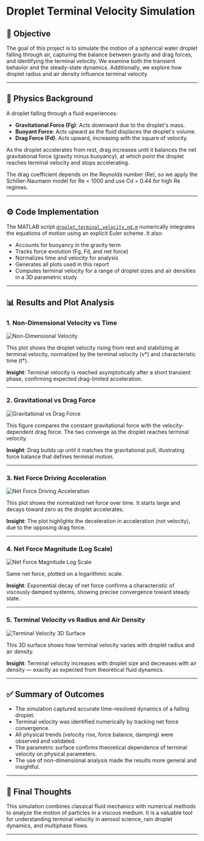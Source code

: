 #  Droplet Terminal Velocity Simulation

## 📌 Objective

The goal of this project is to simulate the motion of a spherical water droplet falling through air, capturing the balance between gravity and drag forces, and identifying the terminal velocity. We examine both the transient behavior and the steady-state dynamics. Additionally, we explore how droplet radius and air density influence terminal velocity.

---

## 🧠 Physics Background

A droplet falling through a fluid experiences:
- **Gravitational Force (Fg)**: Acts downward due to the droplet's mass.
- **Buoyant Force**: Acts upward as the fluid displaces the droplet's volume.
- **Drag Force (Fd)**: Acts upward, increasing with the square of velocity.

As the droplet accelerates from rest, drag increases until it balances the net gravitational force (gravity minus buoyancy), at which point the droplet reaches terminal velocity and stops accelerating.

The drag coefficient depends on the Reynolds number (Re), so we apply the Schiller-Naumann model for Re < 1000 and use Cd = 0.44 for high Re regimes.

---

## ⚙️ Code Implementation

The MATLAB script [`droplet_terminal_velocity_nd.m`](./droplet_terminal_velocity_nd.m) numerically integrates the equations of motion using an explicit Euler scheme. It also:
- Accounts for buoyancy in the gravity term
- Tracks force evolution (Fg, Fd, and net force)
- Normalizes time and velocity for analysis
- Generates all plots used in this report
- Computes terminal velocity for a range of droplet sizes and air densities in a 3D parametric study

---

## 📊 Results and Plot Analysis

### 1. Non-Dimensional Velocity vs Time

![Non-Dimensional Velocity](./non-dimentional-velocity%20.png)

This plot shows the droplet velocity rising from rest and stabilizing at terminal velocity, normalized by the terminal velocity (v*) and characteristic time (t*).

**Insight**: Terminal velocity is reached asymptotically after a short transient phase, confirming expected drag-limited acceleration.

---

### 2. Gravitational vs Drag Force

![Gravitational vs Drag Force](./Gravitational-vs-Drag-Force.png)

This figure compares the constant gravitational force with the velocity-dependent drag force. The two converge as the droplet reaches terminal velocity.

**Insight**: Drag builds up until it matches the gravitational pull, illustrating force balance that defines terminal motion.

---

### 3. Net Force Driving Acceleration

![Net Force Driving Acceleration](./Net-Force-Driving-Acceleration.png)

This plot shows the normalized net force over time. It starts large and decays toward zero as the droplet accelerates.

**Insight**: The plot highlights the deceleration in acceleration (not velocity), due to the opposing drag force.

---

### 4. Net Force Magnitude (Log Scale)

![Net Force Magnitude Log Scale](./Net-Force-Magnitude-Log-Scale.png)

Same net force, plotted on a logarithmic scale.

**Insight**: Exponential decay of net force confirms a characteristic of viscously damped systems, showing precise convergence toward steady state.

---

### 5. Terminal Velocity vs Radius and Air Density

![Terminal Velocity 3D Surface](./Terminal-Velocity-vs-Radius-and-Air-Density.png)

This 3D surface shows how terminal velocity varies with droplet radius and air density.

**Insight**: Terminal velocity increases with droplet size and decreases with air density — exactly as expected from theoretical fluid dynamics.

---

## ✅ Summary of Outcomes

- The simulation captured accurate time-resolved dynamics of a falling droplet.
- Terminal velocity was identified numerically by tracking net force convergence.
- All physical trends (velocity rise, force balance, damping) were observed and validated.
- The parametric surface confirms theoretical dependence of terminal velocity on physical parameters.
- The use of non-dimensional analysis made the results more general and insightful.


---

## 🙌 Final Thoughts

This simulation combines classical fluid mechanics with numerical methods to analyze the motion of particles in a viscous medium. It is a valuable tool for understanding terminal velocity in aerosol science, rain droplet dynamics, and multiphase flows.

---



